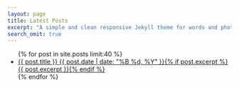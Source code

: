 ```yaml
---
layout: page
title: Latest Posts
excerpt: "A simple and clean responsive Jekyll theme for words and photos."
search_omit: true
---
```

<ul class="post-list">
{% for post in site.posts limit:40 %}
  <li><article>
  <a href="{{ site.url }}{{ post.url }}">{{ post.title }} <span class="entry-date"><time datetime="{{ post.date | date_to_xmlschema }}">{{ post.date | date: "%B %d, %Y" }}</time></span>{% if post.excerpt %} <span class="excerpt">{{ post.excerpt }}</span>{% endif %}</a></article></li>
{% endfor %}
</ul>
